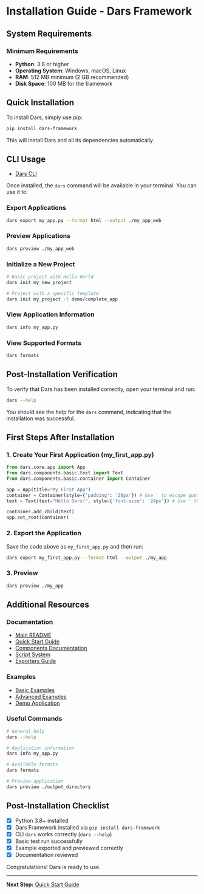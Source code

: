 # Installation Guide - Dars Framework

## System Requirements

### Minimum Requirements

- **Python**: 3.8 or higher
- **Operating System**: Windows, macOS, Linux
- **RAM**: 512 MB minimum (2 GB recommended)
- **Disk Space**: 100 MB for the framework

## Quick Installation

To install Dars, simply use pip:

```bash
pip install dars-framework
```

This will install Dars and all its dependencies automatically.

## CLI Usage

- [Dars CLI](dars/docs/cli.md)

Once installed, the `dars` command will be available in your terminal. You can use it to:

### Export Applications

```bash
dars export my_app.py --format html --output ./my_app_web
```

### Preview Applications

```bash
dars preview ./my_app_web
```

### Initialize a New Project

```bash
# Basic project with Hello World
dars init my_new_project

# Project with a specific template
dars init my_project -t demo/complete_app
```

### View Application Information

```bash
dars info my_app.py
```

### View Supported Formats

```bash
dars formats
```

## Post-Installation Verification

To verify that Dars has been installed correctly, open your terminal and run:

```bash
dars --help
```

You should see the help for the `dars` command, indicating that the installation was successful.

## First Steps After Installation

### 1. Create Your First Application (my_first_app.py)

```python
from dars.core.app import App
from dars.components.basic.text import Text
from dars.components.basic.container import Container

app = App(title="My First App")
container = Container(style={'padding': '20px'}) # Use ' to escape quotes
text = Text(text="Hello Dars!", style={'font-size': '24px'}) # Use ' to escape quotes

container.add_child(text)
app.set_root(container)
```

### 2. Export the Application

Save the code above as `my_first_app.py` and then run:

```bash
dars export my_first_app.py --format html --output ./my_app
```

### 3. Preview

```bash
dars preview ./my_app
```

## Additional Resources

### Documentation

- [Main README](README.md)
- [Quick Start Guide](dars/docs/getting_started.md)
- [Components Documentation](dars/docs/components.md)
- [Script System](dars/docs/scripts.md)
- [Exporters Guide](dars/docs/exporters.md)

### Examples

- [Basic Examples](dars/templates/examples/basic/)
- [Advanced Examples](dars/templates/examples/advanced/)
- [Demo Application](dars/templates/examples/demo/)

### Useful Commands

```bash
# General help
dars --help

# Application information
dars info my_app.py

# Available formats
dars formats

# Preview application
dars preview ./output_directory
```

## Post-Installation Checklist

- [x] Python 3.8+ installed
- [x] Dars Framework installed via `pip install dars-framework`
- [x] CLI `dars` works correctly (`dars --help`)
- [x] Basic test run successfully
- [x] Example exported and previewed correctly
- [x] Documentation reviewed

Congratulations! Dars is ready to use.

---

**Next Step:** [Quick Start Guide](dars/docs/getting_started.md)
